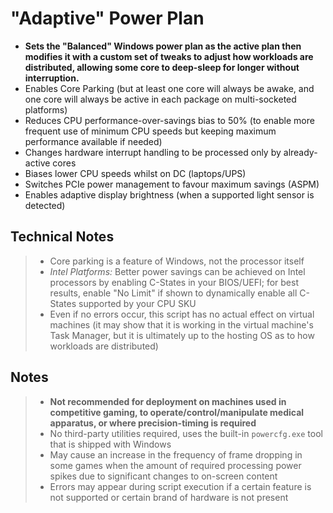 # "Adaptive" Power Plan
- **Sets the "Balanced" Windows power plan as the active plan then modifies it with a custom set of tweaks to adjust how workloads are distributed, allowing some core to deep-sleep for longer without interruption.**
- Enables Core Parking (but at least one core will always be awake, and one core will always be active in each package on multi-socketed platforms)
- Reduces CPU performance-over-savings bias to 50% (to enable more frequent use of minimum CPU speeds but keeping maximum performance available if needed)
- Changes hardware interrupt handling to be processed only by already-active cores
- Biases lower CPU speeds whilst on DC (laptops/UPS)
- Switches PCIe power management to favour maximum savings (ASPM)
- Enables adaptive display brightness (when a supported light sensor is detected)

## Technical Notes
> - Core parking is a feature of Windows, not the processor itself
> - *Intel Platforms:* Better power savings can be achieved on Intel processors by enabling C-States in your BIOS/UEFI; for best results, enable "No Limit" if shown to dynamically enable all C-States supported by your CPU SKU
> - Even if no errors occur, this script has no actual effect on virtual machines (it may show that it is working in the virtual machine's Task Manager, but it is ultimately up to the hosting OS as to how workloads are distributed)
## Notes
> - **Not recommended for deployment on machines used in competitive gaming, to operate/control/manipulate medical apparatus, or where precision-timing is required**
> - No third-party utilities required, uses the built-in `powercfg.exe` tool that is shipped with Windows
> - May cause an increase in the frequency of frame dropping in some games when the amount of required processing power spikes due to significant changes to on-screen content
> - Errors may appear during script execution if a certain feature is not supported or certain brand of hardware is not present
